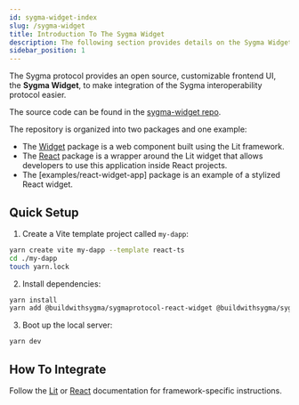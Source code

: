 ```yaml
---
id: sygma-widget-index
slug: /sygma-widget
title: Introduction To The Sygma Widget
description: The following section provides details on the Sygma Widget.
sidebar_position: 1
---
```


The Sygma protocol provides an open source, customizable frontend UI, the **Sygma Widget**, to make integration of the Sygma interoperability protocol easier.

The source code can be found in the [sygma-widget repo](https://github.com/sygmaprotocol/sygma-widget).

The repository is organized into two packages and one example:
- The [Widget](https://github.com/sygmaprotocol/sygma-widget/tree/main/packages/widget) package is a web component built using the Lit framework.
- The [React](https://github.com/sygmaprotocol/sygma-widget/tree/main/packages/react) package is a wrapper around the Lit widget that allows developers to use this application inside React projects. 
- The [examples/react-widget-app] package is an example of a stylized React widget.

## Quick Setup

1. Create a Vite template project called `my-dapp`:
   
```bash
yarn create vite my-dapp --template react-ts
cd ./my-dapp
touch yarn.lock
```

2. Install dependencies: 

```bash
yarn install
yarn add @buildwithsygma/sygmaprotocol-react-widget @buildwithsygma/sygma-sdk-core
``` 

3. Boot up the local server: 

```bash
yarn dev
```

## How To Integrate

Follow the [Lit](02-lit.md) or [React](03-react.md) documentation for framework-specific instructions.